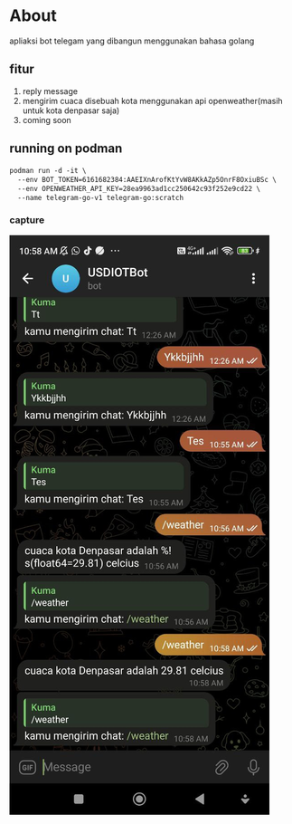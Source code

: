 # About

apliaksi bot telegam yang dibangun menggunakan bahasa golang

## fitur

1. reply message
2. mengirim cuaca disebuah kota menggunakan api openweather(masih untuk kota denpasar saja)
3. coming soon

## running on podman

```Docker
podman run -d -it \
  --env BOT_TOKEN=6161682384:AAEIXnArofKtYvW8AKkAZp5OnrF8OxiuBSc \
  --env OPENWEATHER_API_KEY=28ea9963ad1cc250642c93f252e9cd22 \
  --name telegram-go-v1 telegram-go:scratch
```

### capture

![capture](./capture.jpg)
